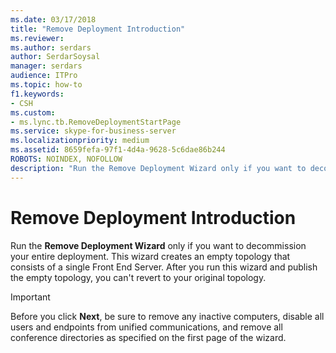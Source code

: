 ```yaml
---
ms.date: 03/17/2018
title: "Remove Deployment Introduction"
ms.reviewer: 
ms.author: serdars
author: SerdarSoysal
manager: serdars
audience: ITPro
ms.topic: how-to
f1.keywords:
- CSH
ms.custom:
- ms.lync.tb.RemoveDeploymentStartPage
ms.service: skype-for-business-server
ms.localizationpriority: medium
ms.assetid: 8659fefa-97f1-4d4a-9628-5c6dae86b244
ROBOTS: NOINDEX, NOFOLLOW
description: "Run the Remove Deployment Wizard only if you want to decommission your entire deployment. This wizard creates an empty topology that consists of a single Front End Server. After you run this wizard and publish the empty topology, you can't revert to your original topology."
---
```


# Remove Deployment Introduction
 
Run the **Remove Deployment Wizard** only if you want to decommission your entire deployment. This wizard creates an empty topology that consists of a single Front End Server. After you run this wizard and publish the empty topology, you can't revert to your original topology.
  
> [!IMPORTANT]
> Before you click **Next**, be sure to remove any inactive computers, disable all users and endpoints from unified communications, and remove all conference directories as specified on the first page of the wizard.
  


